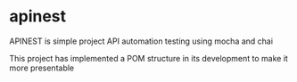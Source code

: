 # apinest

APINEST is simple project API automation testing using mocha and chai

This project has implemented a POM structure in its development to make it more presentable
